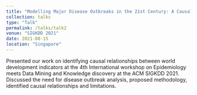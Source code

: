 ```yaml
---
title: "Modelling Major Disease Outbreaks in the 21st Century: A Causal Approach"
collection: talks
type: "Talk"
permalink: /talks/talk2
venue: "SIGKDD 2021"
date: 2021-08-15
location: "Singapore"
---
```


Presented our work on identifying causal relationships between world development indicators at the 4th International workshop on Epidemiology meets Data Mining and Knowledge discovery at the ACM SIGKDD 2021. Discussed the need for disease outbreak analysis, proposed methodology, identified causal relationships and limitations.
